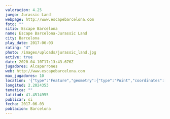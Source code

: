 ```yaml
---
valoracion: 4.25
juego: Jurassic Land
webpage: http://www.escapebarcelona.com
foto: ""
sitio: Escape Barcelona
name: Escape Barcelona-Jurassic Land
city: Barcelona
play_date: 2017-06-03
rating: "4"
photo: /images/uploads/jurassic_land.jpg
active: true
date: 2020-04-10T17:13:43.676Z
jugadores: Alcaparrones
web: http://www.escapebarcelona.com
max_jugadores: 10
location: '{"type":"Feature","geometry":{"type":"Point","coordinates":[2.2024353,41.4514955]}}'
longitud: 2.2024353
tematica: ""
latitud: 41.4514955
publicar: si
fecha: 2017-06-03
poblacion: Barcelona
---
```

